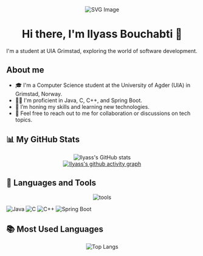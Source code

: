 <div align="center">
  <img src="https://github-production-user-asset-6210df.s3.amazonaws.com/63551022/292980730-19f2da2b-0f24-4f18-9e0b-6b2332748ad4.svg" alt="SVG Image">
  <h1>Hi there, I'm Ilyass Bouchabti 👋</h1>
</div>

I'm a student at UIA Grimstad, exploring the world of software development.

## About me
- 🎓 I'm a Computer Science student at the University of Agder (UIA) in Grimstad, Norway.
- 👨‍💻 I'm proficient in Java, C, C++, and Spring Boot.
- 🌱 I’m honing my skills and learning new technologies.
- 💬 Feel free to reach out to me for collaboration or discussions on tech topics.

## 📊 My GitHub Stats
<div align="center">
  <img src="https://github-readme-stats.vercel.app/api?username=BILYYY&show_icons=true&theme=dark" alt="Ilyass's GitHub stats">
</div>

<!--<div align="center">
  <img src="https://github.com/BILYYY/BILYYY/assets/63551022/23a0cb79-33d4-48b6-b0b6-f5566560c7b5" alt="New Project">
</div>-->

<div align="center">
  <a href="https://github.com/ashutosh00710/github-readme-activity-graph">
    <img src="https://github-readme-activity-graph.vercel.app/graph?username=BILYYY&theme=merko" alt="Ilyass's github activity graph">
  </a>
</div>

## 🔧 Languages and Tools
<div align="center">
  <img src="https://github.com/BILYYY/BILYYY/assets/63551022/d7859be6-2107-48ed-84f8-6ae2f1dee2d8" alt="tools">
</div>

![Java](https://img.shields.io/badge/-Java-007396?style=flat-square&logo=java)
![C](https://img.shields.io/badge/-C-A8B9CC?style=flat-square&logo=c)
![C++](https://img.shields.io/badge/-C++-00599C?style=flat-square&logo=cplusplus)
![Spring Boot](https://img.shields.io/badge/-Spring_Boot-6DB33F?style=flat-square&logo=spring-boot)

## 📚 Most Used Languages
<div align="center">
  <img src="https://github-readme-stats.vercel.app/api/top-langs/?username=BILYYY&layout=compact&theme=dark" alt="Top Langs">
</div>
